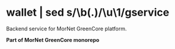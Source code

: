 # wallet | sed s/\b\(.\)/\u\1/gservice

Backend service for MorNet GreenCore platform.

**Part of MorNet GreenCore monorepo**
